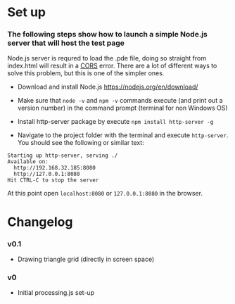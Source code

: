 # Set up

### The following steps show how to launch a simple Node.js server that will host the test page

Node.js server is requred to load the .pde file, doing so straight from index.html will result in a [CORS](https://en.wikipedia.org/wiki/Cross-origin_resource_sharing) error. There are a lot of different ways to solve this problem, but this is one of the simpler ones.

* Download and install Node.js https://nodejs.org/en/download/

* Make sure that `node -v` and `npm -v` commands execute (and print out a version number) in the command prompt (terminal for non Windows OS)

* Install http-server package by execute `npm install http-server -g`

* Navigate to the project folder with the terminal and execute `http-server`. You should see the following or similar text:

```
Starting up http-server, serving ./
Available on:
  http://192.168.32.185:8080
  http://127.0.0.1:8080
Hit CTRL-C to stop the server
```

At this point open `localhost:8080` or `127.0.0.1:8080` in the browser.

# Changelog

### v0.1

* Drawing triangle grid (directly in screen space)

### v0

* Initial processing.js set-up